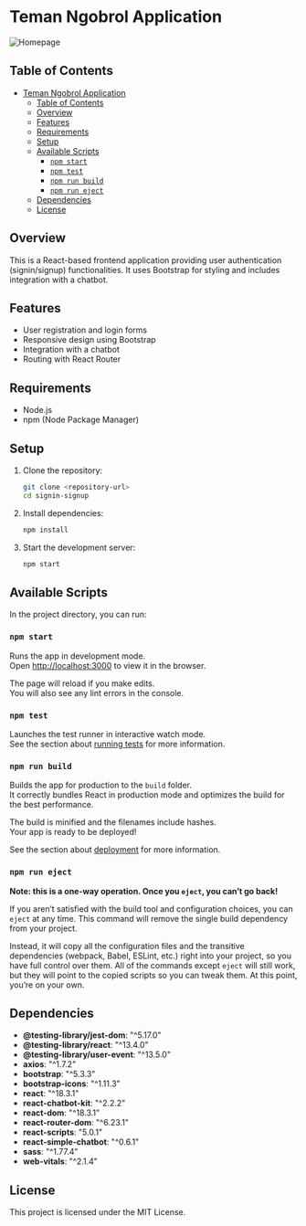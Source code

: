 # Teman Ngobrol Application
![Homepage](https://github.com/apit522/Web_SelfDiagnosis/assets/118596078/f55869a0-c574-496d-abf1-67191b758779)

## Table of Contents

- [Teman Ngobrol Application](#teman-ngobrol-application)
  - [Table of Contents](#table-of-contents)
  - [Overview](#overview)
  - [Features](#features)
  - [Requirements](#requirements)
  - [Setup](#setup)
  - [Available Scripts](#available-scripts)
    - [`npm start`](#npm-start)
    - [`npm test`](#npm-test)
    - [`npm run build`](#npm-run-build)
    - [`npm run eject`](#npm-run-eject)
  - [Dependencies](#dependencies)
  - [License](#license)

## Overview

This is a React-based frontend application providing user authentication (signin/signup) functionalities. It uses Bootstrap for styling and includes integration with a chatbot.

## Features

- User registration and login forms
- Responsive design using Bootstrap
- Integration with a chatbot
- Routing with React Router

## Requirements

- Node.js
- npm (Node Package Manager)

## Setup

1. Clone the repository:
    ```sh
    git clone <repository-url>
    cd signin-signup
    ```

2. Install dependencies:
    ```sh
    npm install
    ```

3. Start the development server:
    ```sh
    npm start
    ```

## Available Scripts

In the project directory, you can run:

### `npm start`

Runs the app in development mode.\
Open [http://localhost:3000](http://localhost:3000) to view it in the browser.

The page will reload if you make edits.\
You will also see any lint errors in the console.

### `npm test`

Launches the test runner in interactive watch mode.\
See the section about [running tests](https://facebook.github.io/create-react-app/docs/running-tests) for more information.

### `npm run build`

Builds the app for production to the `build` folder.\
It correctly bundles React in production mode and optimizes the build for the best performance.

The build is minified and the filenames include hashes.\
Your app is ready to be deployed!

See the section about [deployment](https://facebook.github.io/create-react-app/docs/deployment) for more information.

### `npm run eject`

**Note: this is a one-way operation. Once you `eject`, you can’t go back!**

If you aren’t satisfied with the build tool and configuration choices, you can `eject` at any time. This command will remove the single build dependency from your project.

Instead, it will copy all the configuration files and the transitive dependencies (webpack, Babel, ESLint, etc.) right into your project, so you have full control over them. All of the commands except `eject` will still work, but they will point to the copied scripts so you can tweak them. At this point, you’re on your own.

## Dependencies

- **@testing-library/jest-dom**: "^5.17.0"
- **@testing-library/react**: "^13.4.0"
- **@testing-library/user-event**: "^13.5.0"
- **axios**: "^1.7.2"
- **bootstrap**: "^5.3.3"
- **bootstrap-icons**: "^1.11.3"
- **react**: "^18.3.1"
- **react-chatbot-kit**: "^2.2.2"
- **react-dom**: "^18.3.1"
- **react-router-dom**: "^6.23.1"
- **react-scripts**: "5.0.1"
- **react-simple-chatbot**: "^0.6.1"
- **sass**: "^1.77.4"
- **web-vitals**: "^2.1.4"

## License

This project is licensed under the MIT License.
